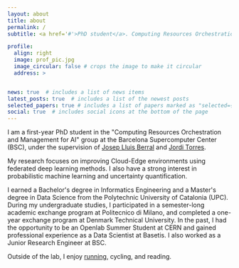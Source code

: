 ```yaml
---
layout: about
title: about
permalink: /
subtitle: <a href='#'>PhD student</a>. Computing Resources Orchestration and Management for AI group. Barcelona Supercomputing Center (BSC)</a>. 

profile:
  align: right
  image: prof_pic.jpg
  image_circular: false # crops the image to make it circular
  address: >


news: true  # includes a list of news items
latest_posts: true  # includes a list of the newest posts
selected_papers: true # includes a list of papers marked as "selected={true}"
social: true  # includes social icons at the bottom of the page
---
```


I am a first-year PhD student in the "Computing Resources Orchestration and Management for AI" group at the Barcelona Supercomputer Center (BSC), under the supervision of [Josep Lluis Berral](https://www.berralgarcia.com/) and [Jordi Torres](https://torres.ai/).

My research focuses on improving Cloud-Edge environments using federated deep learning methods. I also have a strong interest in probabilistic machine learning and uncertainty quantification.

I earned a Bachelor's degree in Informatics Engineering and a Master's degree in Data Science from the Polytechnic University of Catalonia (UPC). During my undergraduate studies, I participated in a semester-long academic exchange program at Politecnico di Milano, and completed a one-year exchange program at Denmark Technical University. In the past, I had the opportunity to be an Openlab Summer Student at CERN and gained professional experience as a Data Scientist at Basetis. I also worked as a Junior Research Engineer at BSC.

Outside of the lab, I enjoy [running](https://www.strava.com/athletes/44816409), cycling, and reading.